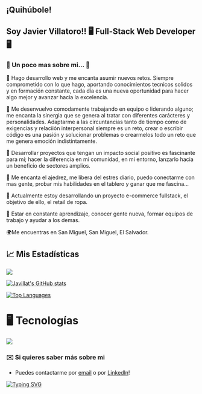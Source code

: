 ## ¡Quihúbole!

<!--
**Javillat/Javillat** is a ✨ _special_ ✨ repository because its `README.md` (this file) appears on your GitHub profile.

###
-->
<h2>Soy Javier Villatoro!!   🖥️  Full-Stack Web Developer 🖥️ </h2>

<!--<img align='right' src="https://media.giphy.com/media/26tn33aiTi1jkl6H6/giphy.gif" width="230">-->


<!--
[![Linkedin: Javier](https://img.shields.io/badge/Javier-blue?link=www.linkedin.com/in/javillatoro)]
[![GitHub: Javier](https://img.shields.io/github/followers/Javillat)
-->
### 📘 Un poco mas sobre mi... 📘 

🔷 Hago desarrollo web y me encanta asumir nuevos retos. Siempre comprometido con lo que hago, aportando conocimientos tecnicos solidos y en formación constante, cada día es una nueva oportunidad para hacer algo mejor y avanzar hacia la excelencia. 

🔷 Me desenvuelvo comodamente trabajando en equipo o liderando alguno; me encanta la sinergia que se genera al tratar con diferentes carácteres y personalidades. Adaptarme a las circuntancias tanto de tiempo como de exigencias y relaciión interpersonal siempre es un reto, crear o escribir código es una pasión y solucionar problemas o crearmelos todo un reto que me genera emoción indistintamente.

🔷 Desarrollar proyectos que tengan un impacto social positivo es fascinante para mí; hacer la diferencia en mi comunidad, en mi entorno, lanzarlo hacia un beneficio de sectores amplios.

🔷 Me encanta el ajedrez, me libera del estres diario, puedo conectarme con mas gente, probar mis habilidades en el tablero y ganar que me fascina... 

🔷 Actualmente estoy desarrollando un proyecto e-commerce fullstack, el objetivo de ello, el retail de ropa.

🔷 Estar en constante aprendizaje, conocer gente nueva, formar equipos de trabajo y ayudar a los demas.

🌍Me encuentras en San Miguel, San Miguel, El Salvador.

## 📈 Mis Estadísticas
<a href="http://www.github.com/Javillat"><img src="https://github-readme-streak-stats.herokuapp.com/?user=Javillat&stroke=ffffff&background=1c1917&ring=0891b2&fire=0891b2&currStreakNum=ffffff&currStreakLabel=0891b2&sideNums=ffffff&sideLabels=ffffff&dates=ffffff&hide_border=true" /></a>

<a href="https://github.com/Javillat"><img src="https://github-readme-stats.vercel.app/api?username=Javillat&show_icons=true&hide=&count_private=true&title_color=0891b2&text_color=ffffff&icon_color=facc15&bg_color=1c1917&hide_border=true&show_icons=true" alt="Javillat's GitHub stats" /></a>

<a href="https://github.com/Javillat" align="left"><img src="https://github-readme-stats.vercel.app/api/top-langs/?username=Javillat&langs_count=10&title_color=0891b2&text_color=0891b2&icon_color=0891b2&bg_color=1c1917&hide_border=true&locale=en&custom_title=Top%20%Languages" alt="Top Languages" /></a>


# 🖥️ Tecnologías
<p align="left">
  <a href="https://skillicons.dev">
    <img src="https://skillicons.dev/icons?i=js,html,css,react,redux,nodejs,express,postgres,mysql,git,github,java,vercel,vscode,eclipse,jquery,materialui,discord&perline=8" />
  </a>
</p>



### ✉️ Si quieres saber más sobre mi
* Puedes contactarme por [email](mailto:wemakesoftx@gmail.com) o por [Linkedln](https://www.linkedin.com/in/javillatoro/)!




[![Typing SVG](https://readme-typing-svg.herokuapp.com?font=Fira+Code&pause=1000&multiline=true&width=550&height=100&lines=El+azar+favorece+una+mente+brillante)](https://git.io/typing-svg)





<!--

Here are some ideas to get you started:

- 🔭 I’m currently working on ...
- 🌱 I’m currently learning ...
- 👯 I’m looking to collaborate on ...
- 🤔 I’m looking for help with ...
- 💬 Ask me about ...
- 📫 How to reach me: ...
- 😄 Pronouns: ...
- ⚡ Fun fact: ...
-->
